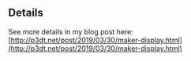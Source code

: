## Details

See more details in my blog post here: [http://p3dt.net/post/2019/03/30/maker-display.html](http://p3dt.net/post/2019/03/30/maker-display.html)